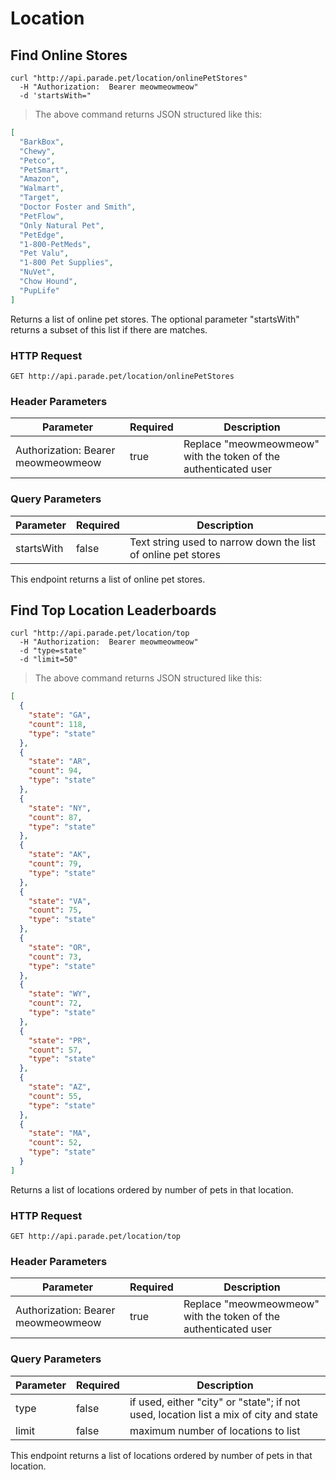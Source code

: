 # Location

## Find Online Stores

```shell
curl "http://api.parade.pet/location/onlinePetStores"
  -H "Authorization:  Bearer meowmeowmeow"
  -d 'startsWith="
```

> The above command returns JSON structured like this:

```json 
[
  "BarkBox",
  "Chewy",
  "Petco",
  "PetSmart",
  "Amazon",
  "Walmart",
  "Target",
  "Doctor Foster and Smith",
  "PetFlow",
  "Only Natural Pet",
  "PetEdge",
  "1-800-PetMeds",
  "Pet Valu",
  "1-800 Pet Supplies",
  "NuVet",
  "Chow Hound",
  "PupLife"
]
```
Returns a list of online pet stores.  The optional parameter "startsWith" returns a subset of this list if there are matches.

### HTTP Request

`GET http://api.parade.pet/location/onlinePetStores`

### Header Parameters

Parameter | Required | Description
--------- | ------- | -----------
Authorization:  Bearer meowmeowmeow | true | Replace "meowmeowmeow" with the token of the authenticated user

### Query Parameters

Parameter | Required | Description
--------- | ------- | -----------
startsWith | false | Text string used to narrow down the list of online pet stores


<aside class="success">
This endpoint returns a list of online pet stores.
</aside>

## Find Top Location Leaderboards

```shell
curl "http://api.parade.pet/location/top
  -H "Authorization:  Bearer meowmeowmeow"
  -d "type=state"
  -d "limit=50"
```

> The above command returns JSON structured like this:

```json 
[
  {
    "state": "GA",
    "count": 118,
    "type": "state"
  },
  {
    "state": "AR",
    "count": 94,
    "type": "state"
  },
  {
    "state": "NY",
    "count": 87,
    "type": "state"
  },
  {
    "state": "AK",
    "count": 79,
    "type": "state"
  },
  {
    "state": "VA",
    "count": 75,
    "type": "state"
  },
  {
    "state": "OR",
    "count": 73,
    "type": "state"
  },
  {
    "state": "WY",
    "count": 72,
    "type": "state"
  },
  {
    "state": "PR",
    "count": 57,
    "type": "state"
  },
  {
    "state": "AZ",
    "count": 55,
    "type": "state"
  },
  {
    "state": "MA",
    "count": 52,
    "type": "state"
  }
]
```
Returns a list of locations ordered by number of pets in that location.

### HTTP Request

`GET http://api.parade.pet/location/top`

### Header Parameters

Parameter | Required | Description
--------- | ------- | -----------
Authorization:  Bearer meowmeowmeow | true | Replace "meowmeowmeow" with the token of the authenticated user

### Query Parameters

Parameter | Required | Description
--------- | ------- | -----------
type | false |  if used, either "city" or "state"; if not used, location list a mix of city and state
limit | false | maximum number of locations to list


<aside class="success">
This endpoint returns a list of locations ordered by number of pets in that location.
</aside>